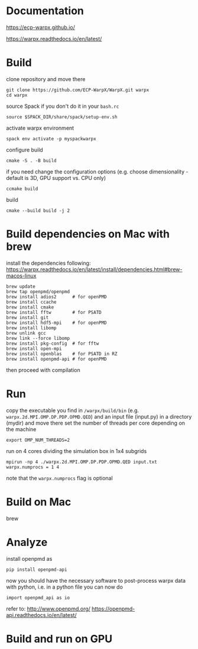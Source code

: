 # Documentation 
https://ecp-warpx.github.io/

https://warpx.readthedocs.io/en/latest/

# Build 
clone repository and move there 
```
git clone https://github.com/ECP-WarpX/WarpX.git warpx
cd warpx
```

source Spack if you don't do it in your `bash.rc` 
```
source $SPACK_DIR/share/spack/setup-env.sh
```

activate warpx environment
```
spack env activate -p myspackwarpx
``` 

configure build 
```
cmake -S . -B build
```

if you need change the configuration options (e.g. choose dimensionality - default is 3D, GPU support vs. CPU only)
```
ccmake build
```

build
```
cmake --build build -j 2
```

# Build dependencies on Mac with brew
install the dependencies following: 
https://warpx.readthedocs.io/en/latest/install/dependencies.html#brew-macos-linux

```
brew update
brew tap openpmd/openpmd
brew install adios2      # for openPMD
brew install ccache
brew install cmake
brew install fftw        # for PSATD
brew install git
brew install hdf5-mpi    # for openPMD
brew install libomp
brew unlink gcc
brew link --force libomp
brew install pkg-config  # for fftw
brew install open-mpi
brew install openblas    # for PSATD in RZ
brew install openpmd-api # for openPMD
```

then proceed with compilation 

# Run 
copy the executable you find in `/warpx/build/bin` (e.g. `warpx.2d.MPI.OMP.DP.PDP.OPMD.QED`) and an input file (input.py) in a directory (mydir) and move there 
set the number of threads per core depending on the machine 
```
export OMP_NUM_THREADS=2
```
run on 4 cores dividing the simulation box in 1x4 subgrids 
```
mpirun -np 4 ./warpx.2d.MPI.OMP.DP.PDP.OPMD.QED input.txt warpx.numprocs = 1 4
```
note that the `warpx.numprocs` flag is optional


# Build on Mac

brew 

# Analyze
install openpmd as
```
pip install openpmd-api
```

now you should have the necessary software to post-process warpx data with python, i.e. in a python file you can now do 
```
import openpmd_api as io
```

refer to:
http://www.openpmd.org/
https://openpmd-api.readthedocs.io/en/latest/


# Build and run on GPU
